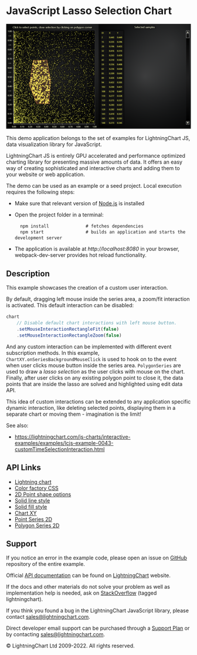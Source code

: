 # JavaScript Lasso Selection Chart

![JavaScript Lasso Selection Chart](customLassoInteraction-darkGold.png)

This demo application belongs to the set of examples for LightningChart JS, data visualization library for JavaScript.

LightningChart JS is entirely GPU accelerated and performance optimized charting library for presenting massive amounts of data. It offers an easy way of creating sophisticated and interactive charts and adding them to your website or web application.

The demo can be used as an example or a seed project. Local execution requires the following steps:

-   Make sure that relevant version of [Node.js](https://nodejs.org/en/download/) is installed
-   Open the project folder in a terminal:

          npm install              # fetches dependencies
          npm start                # builds an application and starts the development server

-   The application is available at _http://localhost:8080_ in your browser, webpack-dev-server provides hot reload functionality.


## Description

This example showcases the creation of a custom user interaction.

By default, dragging left mouse inside the series area, a zoom/fit interaction is activated.
This default interaction can be disabled:

```js
chart
    // Disable default chart interactions with left mouse button.
    .setMouseInteractionRectangleFit(false)
    .setMouseInteractionRectangleZoom(false)
```

And any custom interaction can be implemented with different event subscription methods.
In this example, `ChartXY.onSeriesBackgroundMouseClick` is used to hook on to the event when user clicks mouse button inside the series area.
`PolygonSeries` are used to draw a _lasso selection_ as the user clicks with mouse on the chart.
Finally, after user clicks on any existing polygon point to close it, the data points that are inside the lasso are solved and highlighted using edit data API.

This idea of custom interactions can be extended to any application specific dynamic interaction, like deleting selected points, displaying them in a separate chart or moving them - imagination is the limit!

See also:

-   https://lightningchart.com/js-charts/interactive-examples/examples/lcjs-example-0043-customTimeSelectionInteraction.html


## API Links

* [Lightning chart]
* [Color factory CSS]
* [2D Point shape options]
* [Solid line style]
* [Solid fill style]
* [Chart XY]
* [Point Series 2D]
* [Polygon Series 2D]


## Support

If you notice an error in the example code, please open an issue on [GitHub][0] repository of the entire example.

Official [API documentation][1] can be found on [LightningChart][2] website.

If the docs and other materials do not solve your problem as well as implementation help is needed, ask on [StackOverflow][3] (tagged lightningchart).

If you think you found a bug in the LightningChart JavaScript library, please contact sales@lightningchart.com.

Direct developer email support can be purchased through a [Support Plan][4] or by contacting sales@lightningchart.com.

[0]: https://github.com/Arction/
[1]: https://lightningchart.com/lightningchart-js-api-documentation/
[2]: https://lightningchart.com
[3]: https://stackoverflow.com/questions/tagged/lightningchart
[4]: https://lightningchart.com/support-services/

© LightningChart Ltd 2009-2022. All rights reserved.


[Lightning chart]: https://lightningchart.com/js-charts/api-documentation/v5.2.0/functions/lightningChart-1.html
[Color factory CSS]: https://lightningchart.com/js-charts/api-documentation/v5.2.0/functions/ColorCSS.html
[2D Point shape options]: https://lightningchart.com/js-charts/api-documentation/v5.2.0/enums/PointShape.html
[Solid line style]: https://lightningchart.com/js-charts/api-documentation/v5.2.0/classes/SolidLine.html
[Solid fill style]: https://lightningchart.com/js-charts/api-documentation/v5.2.0/classes/SolidFill.html
[Chart XY]: https://lightningchart.com/js-charts/api-documentation/v5.2.0/classes/ChartXY.html
[Point Series 2D]: https://lightningchart.com/js-charts/api-documentation/v5.2.0/classes/PointSeries.html
[Polygon Series 2D]: https://lightningchart.com/js-charts/api-documentation/v5.2.0/classes/PolygonSeries.html

